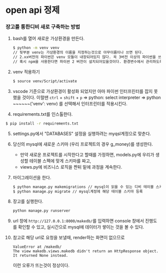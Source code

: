 # open api 정제

### 장고를 통한디비 새로 구축하는 방법

1. bash를 열어 새로운 가상환경을 만든다.

   ```bash
   $ python -m venv venv 
   // 뒷부분 venv는 가상환경의 이름을 지정하는것으로 아무이름이나 쓰면 된다.
   // 2.xx버전의 파이썬은 venv 모듈이 내장되어있지 않다. 꼭 3버전 이상의 파이썬을 쓰자.
   // 혹시 npm을 사용한다면 파이썬 2 버전이 설치되어있을것이다. 환경변수에서 관리하도록한다.
   ```

2. venv 적용하기

   ```bash
   $ source venv/Script/activate
   ```

3. vscode 기준으로 가상환경이 활성화 되었지만 아마 파이썬 인터프린터를 잡지 못했을 것이다. 이럴땐 `ctrl` + `shift` + `p` => python: select interpreter => python ~~~~~~('venv': venv) 를 선택해서 인터프린터를 적용시킨다.

4.  requirements.txt를 인스톨한다.

   ```bash
   $ pip install -r requirements.txt
   ```

5. settings.py에서 "DATABASES" 설정을 실행하려는 myqsl계정으로 맞춘다.

6. 당신의 mysql에 새로운 스키마 (우리 프로젝트의 경우 g_money)를 생성한다.

   - 만약 새로운 프로젝트를 시작한다고 할때를 가정하면, models.py에 우리가 생성할 테이블 스펙에 맞게 스키마를 짜고,
   - views.py에 비즈니스 로직을 짠뒤 밑에 과정을 계속한다.

7. 마이그레이션을 한다.

   ```bash
   $ python manage.py makemigrations // mysql이 읽을 수 있는 디비 테이블 스키마를 생성
   $ python manage.py migrate // mysql계정에 해당 테이블 스키마 등록
   ```

8. 장고를 실행한다.

   ```bash
   python manage.py runserver
   ```

9. url 창에 `http://127.0.0.1:8000/makedb/`를 입력하면 console 창에서 진행도를 확인할 수 있고, 실시간으로 mysql에 데이터가 쌓이는 것을 볼 수 있다.

10. 참고로 해당 url로 요청을 보낼때, render하는 화면이 없으므로 

    ```
    ValueError at /makedb/
    The view makedb.views.makedb didn't return an HttpResponse object. It returned None instead.
    
    ```

    이런 오류가 뜨는것이 정상이다.